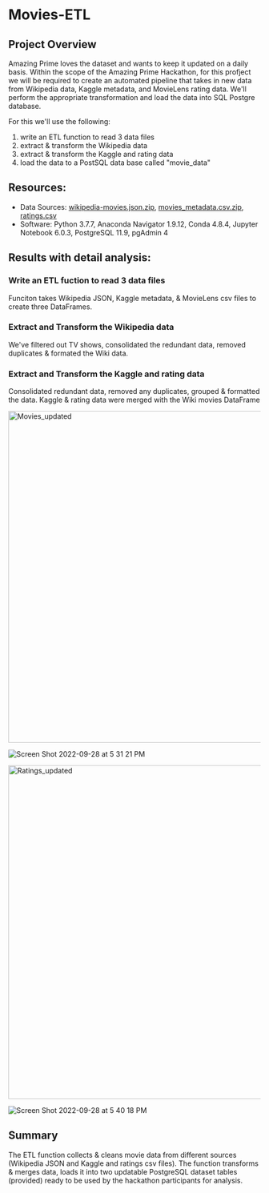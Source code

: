 # Movies-ETL

## Project Overview

Amazing Prime loves the dataset and wants to keep it updated on a daily basis. Within the scope of the Amazing Prime Hackathon, for this profject we will be required to create an automated pipeline that takes in new data from Wikipedia data, Kaggle metadata, and MovieLens rating data. We'll perform the appropriate transformation and load the data into SQL Postgre database.

For this we'll use the following:

1. write an ETL function to read 3 data files
2. extract & transform the Wikipedia data
3. extract & transform the Kaggle and rating data
4. load the data to a PostSQL data base called "movie_data"

## Resources:
- Data Sources: [wikipedia-movies.json.zip](https://github.com/jbailey2705/Movies-ETL/files/9668534/wikipedia-movies.json.zip), [movies_metadata.csv.zip](https://github.com/jbailey2705/Movies-ETL/files/9668536/movies_metadata.csv.zip), [ratings.csv](https://github.com/jbailey2705/Movies-ETL/files/9668631/ratings.csv)
- Software: Python 3.7.7, Anaconda Navigator 1.9.12, Conda 4.8.4, Jupyter Notebook 6.0.3, PostgreSQL 11.9, pgAdmin 4

## Results with detail analysis:

### Write an ETL fuction to read 3 data files
Funciton takes Wikipedia JSON, Kaggle metadata, & MovieLens csv files to create three DataFrames.

### Extract and Transform the Wikipedia data
We've filtered out TV shows, consolidated the redundant data, removed duplicates & formated the Wiki data.

### Extract and Transform the Kaggle and rating data
Consolidated redundant data, removed any duplicates, grouped & formatted the data. Kaggle & rating data were merged with the Wiki movies DataFrame

<img width="663" alt="Movies_updated" src="https://user-images.githubusercontent.com/109354592/192901975-58747e5c-d6e3-49f2-a310-4fa010e1be32.png">

![Screen Shot 2022-09-28 at 5 31 21 PM](https://user-images.githubusercontent.com/109354592/192902041-a97b0e17-a23a-4baf-9ea8-c22bddb7e0ff.png)

<img width="667" alt="Ratings_updated" src="https://user-images.githubusercontent.com/109354592/192901986-120097c0-e76e-49f2-827e-5b5e0d58b18e.png">

![Screen Shot 2022-09-28 at 5 40 18 PM](https://user-images.githubusercontent.com/109354592/192902015-797347c8-9ca8-4048-bf3b-c86d63a82f07.png)


## Summary
The ETL function collects & cleans movie data from different sources (Wikipedia JSON and Kaggle and ratings csv files). The function transforms & merges  data, loads it into two updatable PostgreSQL dataset tables (provided) ready to be used by the hackathon participants for analysis.

